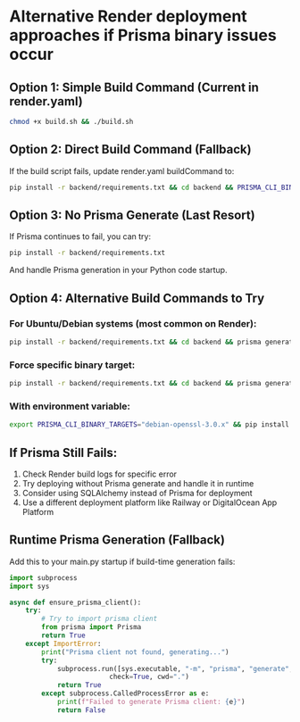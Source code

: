 # Alternative Render deployment approaches if Prisma binary issues occur

## Option 1: Simple Build Command (Current in render.yaml)
```bash
chmod +x build.sh && ./build.sh
```

## Option 2: Direct Build Command (Fallback)
If the build script fails, update render.yaml buildCommand to:
```bash
pip install -r backend/requirements.txt && cd backend && PRISMA_CLI_BINARY_TARGETS="native,debian-openssl-3.0.x,debian-openssl-1.1.x,linux-musl-openssl-3.0.x" prisma generate --schema=./prisma/schema.prisma
```

## Option 3: No Prisma Generate (Last Resort)
If Prisma continues to fail, you can try:
```bash
pip install -r backend/requirements.txt
```

And handle Prisma generation in your Python code startup.

## Option 4: Alternative Build Commands to Try

### For Ubuntu/Debian systems (most common on Render):
```bash
pip install -r backend/requirements.txt && cd backend && prisma generate --schema=./prisma/schema.prisma
```

### Force specific binary target:
```bash
pip install -r backend/requirements.txt && cd backend && prisma generate --schema=./prisma/schema.prisma --target debian-openssl-3.0.x
```

### With environment variable:
```bash
export PRISMA_CLI_BINARY_TARGETS="debian-openssl-3.0.x" && pip install -r backend/requirements.txt && cd backend && prisma generate --schema=./prisma/schema.prisma
```

## If Prisma Still Fails:

1. Check Render build logs for specific error
2. Try deploying without Prisma generate and handle it in runtime
3. Consider using SQLAlchemy instead of Prisma for deployment
4. Use a different deployment platform like Railway or DigitalOcean App Platform

## Runtime Prisma Generation (Fallback)
Add this to your main.py startup if build-time generation fails:

```python
import subprocess
import sys

async def ensure_prisma_client():
    try:
        # Try to import prisma client
        from prisma import Prisma
        return True
    except ImportError:
        print("Prisma client not found, generating...")
        try:
            subprocess.run([sys.executable, "-m", "prisma", "generate", "--schema=./prisma/schema.prisma"], 
                         check=True, cwd=".")
            return True
        except subprocess.CalledProcessError as e:
            print(f"Failed to generate Prisma client: {e}")
            return False
```
